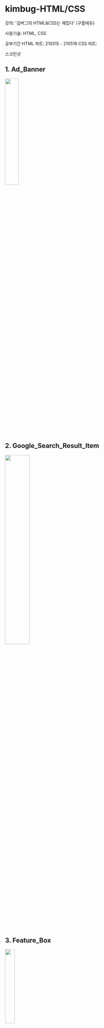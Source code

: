 # kimbug-HTML/CSS

강의: '김버그의 HTML&CSS는 재밌다' (구름에듀)

사용기술: HTML, CSS

공부기간
HTML 파트: 210515 - 210519 
CSS 파트: 

스크린샷

## 1. Ad_Banner
<img src="https://i.esdrop.com/d/KwrGH1p1Zl/UTW1JwNsCo.png"  width="30%" height="auto">

## 2. Google_Search_Result_Item
<img src="https://i.esdrop.com/d/KwrGH1p1Zl/XbFEIqprDi.png" width="40%" height="auto">

## 3. Feature_Box
<img src="https://i.esdrop.com/d/KwrGH1p1Zl/u5SmkT6FGK.png" width="25%" height="auto">

## 4. Logo_in_Header
<img src="https://i.esdrop.com/d/KwrGH1p1Zl/ODa0P5K6Uv.png" width="35%" height="auto">

## 5. Breadcrumb_and_Pagination
<img src="https://i.esdrop.com/d/KwrGH1p1Zl/72hrziFhNL.png" width="30%" height="auto">

## 6. Product_Card
<img src="https://i.esdrop.com/d/KwrGH1p1Zl/iWLav8i45W.png" width="25%" height="auto">

## 7. Instagram_User_Profile
<img src="https://i.esdrop.com/d/KwrGH1p1Zl/5ApnoPYCsm.png" width="40%" height="auto">

## 8. Receipt
<img src="https://i.esdrop.com/d/KwrGH1p1Zl/CuJWbJTU6D.png" width="30%" height="auto">

## 9. Github Dropdown Menu
<img src="https://i.esdrop.com/d/KwrGH1p1Zl/6NX5dctxIA.png" width="30%" height="auto">

## 10. Input Group
<img src="https://i.esdrop.com/d/KwrGH1p1Zl/glxoB1oEj7.png" width="30%" height="auto">

## 11. Feed
<img src="https://i.esdrop.com/d/KwrGH1p1Zl/376CnneWWw.png" width="30%" height="auto">

## 12. Gmail Inbox
<img src="https://i.esdrop.com/d/KwrGH1p1Zl/B1nkfrDuPM.png" width="50%" height="auto">

## 13. Music Player
<img src="https://i.esdrop.com/d/KwrGH1p1Zl/pduyLDnOun.png" width="40%" height="auto">

## 14. Video Player
<img src="https://i.esdrop.com/d/KwrGH1p1Zl/SjRTTUJHyX.png" width="40%" height="auto">

